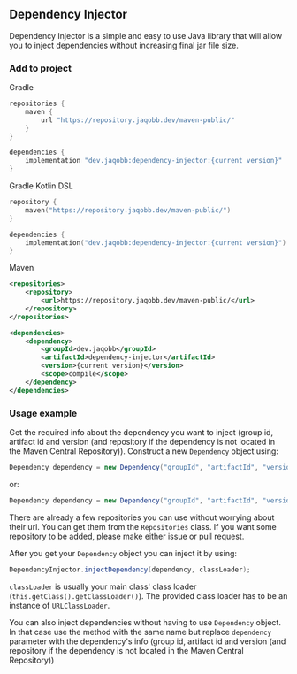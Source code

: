 ## Dependency Injector
Dependency Injector is a simple and easy to use Java library that will allow you to inject dependencies without increasing final jar file size.

### Add to project
Gradle
```groovy
repositories {
	maven {
		url "https://repository.jaqobb.dev/maven-public/"
	}
}

dependencies {
	implementation "dev.jaqobb:dependency-injector:{current version}"
}
```

Gradle Kotlin DSL
```kotlin
repository {
	maven("https://repository.jaqobb.dev/maven-public/")
}

dependencies {
	implementation("dev.jaqobb:dependency-injector:{current version}")
}
```

Maven
```xml
<repositories>
	<repository>
		<url>https://repository.jaqobb.dev/maven-public/</url>
	</repository>
</repositories>

<dependencies>
	<dependency>
		<groupId>dev.jaqobb</groupId>
		<artifactId>dependency-injector</artifactId>
		<version>{current version}</version>
		<scope>compile</scope>
	</dependency>
</dependencies>
```

### Usage example
Get the required info about the dependency you want to inject (group id, artifact id and version (and repository if the dependency is not located in the Maven Central Repository)).
Construct a new `Dependency` object using:
```java
Dependency dependency = new Dependency("groupId", "artifactId", "version");
```
or:
```java
Dependency dependency = new Dependency("groupId", "artifactId", "version", "repositoryUrl");
```
There are already a few repositories you can use without worrying about their url. You can get them from the `Repositories` class. If you want some repository to be added, please make either issue or pull request.

After you get your `Dependency` object you can inject it by using:
```java
DependencyInjector.injectDependency(dependency, classLoader);
```
`classLoader` is usually your main class' class loader (`this.getClass().getClassLoader()`). The provided class loader has to be an instance of `URLClassLoader`.

You can also inject dependencies without having to use `Dependency` object. In that case use the method with the same name but replace `dependency` parameter with the dependency's info (group id, artifact id and version (and repository if the dependency is not located in the Maven Central Repository))
